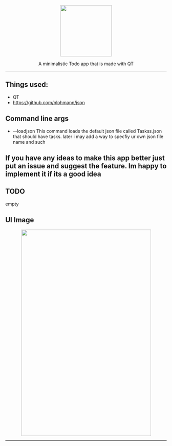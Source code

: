 <p align="center">
  <img width="160" height="160" src="https://raw.githubusedrcontent.com/danieljo12/MinimalistiTodo/master/toodo.png">
</p>
<p align="center">
  A minimalistic Todo app that is made with QT 
</p>

------

## Things used:
  * QT
  * https://github.com/nlohmann/json

## Command line args
* --loadjson  This command loads the default json file called Taskss.json that should have tasks. later i may add a way to specfiy ur own json file name and such

## If you have any ideas to make this app better just put an issue and suggest the feature. Im happy to implement it if its a good idea

## TODO
empty

## UI Image

<p align="center">
  <img width="405" height="643" src="https://raw.githubusercontent.com/danieljo12/MinimalistiTodo/master/appimage.PNG">
</p>


------
